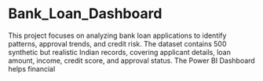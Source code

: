 # Bank_Loan_Dashboard
This project focuses on analyzing bank loan applications to identify patterns, approval trends, and credit risk. The dataset contains 500 synthetic but realistic Indian records, covering applicant details, loan amount, income, credit score, and approval status. The Power BI Dashboard helps financial
